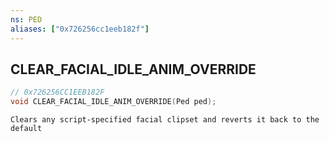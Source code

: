 ```yaml
---
ns: PED
aliases: ["0x726256cc1eeb182f"]
---
```

## CLEAR_FACIAL_IDLE_ANIM_OVERRIDE

```c
// 0x726256CC1EEB182F
void CLEAR_FACIAL_IDLE_ANIM_OVERRIDE(Ped ped);
```

```
Clears any script-specified facial clipset and reverts it back to the default
```

